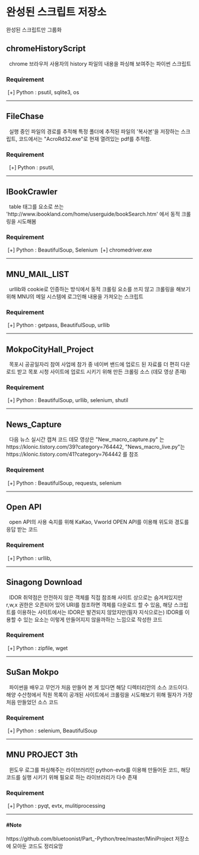 # 완성된 스크립트 저장소
완성된 스크립트만 그룹화

<h2>chromeHistoryScript</h2>
<p>
&nbsp; chrome 브라우저 사용자의 history 파일의 내용을 파싱해 보여주는 파이썬 스크립트
</p>
<h3>Requirement</h3>
&nbsp;[+] Python : psutil, sqlite3, os 
<hr>

<h2>FileChase</h2>
<p>
&nbsp; 실행 중인 파일의 경로를 추적해 특정 폴더에 추적된 파일의 '복사본'을 저장하는 스크립트, 코드에서는 "AcroRd32.exe"로 현재 열려있는 pdf를 추적함.
</p>
<h3>Requirement</h3>
&nbsp; [+] Python : psutil,
<hr>


<h2>IBookCrawler</h2>
<p>
&nbsp; table 태그를 요소로 쓰는 'http://www.ibookland.com/home/userguide/bookSearch.htm' 에서 동적 크롤링을 시도해봄
</p>
<h3>Requirement</h3>
&nbsp;[+] Python : BeautifulSoup, Selenium
&nbsp;[+] chromedriver.exe
<hr>

<h2>MNU_MAIL_LIST</h2>
<p>
&nbsp; urllib와 cookie로 인증하는 방식에서 동적 크롤링 요소를 쓰지 않고 크롤링을 해보기 위해 MNU의 메일 시스템에 로그인해 내용을 가져오는 스크립트
</p>
<h3>Requirement</h3>
&nbsp;[+] Python : getpass, BeautifulSoup, urllib
<hr>

<h2>MokpoCityHall_Project</h2>
<p>
&nbsp; 목포시 공공일자리 참여 사업에 참가 중 네이버 밴드에 업로드 된 자료를 더 편히 다운로드 받고 목포 시청 사이트에 업로드 시키기 위해 만든 크롤링 소스 (데모 영상 존재)
</p>
<h3>Requirement</h3>
&nbsp;[+] Python :  BeautifulSoup, urllib, selenium, shutil
<hr>

<h2>News_Capture</h2>
<p>
&nbsp; 다음 뉴스 실시간 캡쳐 코드 데모 영상은 "New_macro_capture.py" 는 https://klonic.tistory.com/39?category=764442, "News_macro_live.py"는 https://klonic.tistory.com/41?category=764442 를 참조
</p>
<h3>Requirement</h3>
&nbsp;[+] Python :  BeautifulSoup, requests, selenium
<hr>

<h2>Open API</h2>
<p>
&nbsp; open API의 사용 숙지를 위해 KaKao, Vworld OPEN API를 이용해 위도와 경도를 응답 받는 코드
</p>
<h3>Requirement</h3>
&nbsp;[+] Python :  urllib,
<hr>

<h2>Sinagong Download</h2>
<p>
&nbsp; IDOR 취약점은 안전하지 않은 객체를 직접 참조해 사이트 상으로는 숨겨져있지만 r,w,x 권한은 오픈되어 있어 URI를 참조하면 객체를 다운로드 할 수 있음, 해당 스크립트를 이용하는 사이트에서는 IDOR은 발견되지 않았지만(필자 지식으로는) IDOR를 이용할 수 있는 요소는 이렇게 만들어지지 않을까하는 느낌으로 작성한 코드
</p>
<h3>Requirement</h3>
&nbsp;[+] Python :  zipfile, wget
<hr>

<h2>SuSan Mokpo</h2>
<p>
&nbsp; 파이썬을 배우고 무언가 처음 만들어 본 게 있다면 해당 디렉터리안의 소스 코드이다. 해양 수산청에서 직원 목록이 공개된 사이트에서 크롤링을 시도해보기 위해 필자가 가장 처음 만들었던 소스 코드
</p>
<h3>Requirement</h3>
&nbsp;[+] Python :  selenium, BeautifulSoup
<hr>

<h2>MNU PROJECT 3th</h2>
<p>
&nbsp; 윈도우 로그를 파싱해주는 라이브러리인 python-evtx를 이용해 만들어둔 코드, 해당 코드를 실행 시키기 위해 필요로 하는 라이브러리가 다수 존재
</p>
<h3>Requirement</h3>
&nbsp;[+] Python :  pyqt, evtx, mulitiprocessing
<hr>

<p>
<h4>#Note</h4>
https://github.com/bluetoonist/Part_-Python/tree/master/MiniProject 저장소에 모아둔 코드도 정리요망
</p>